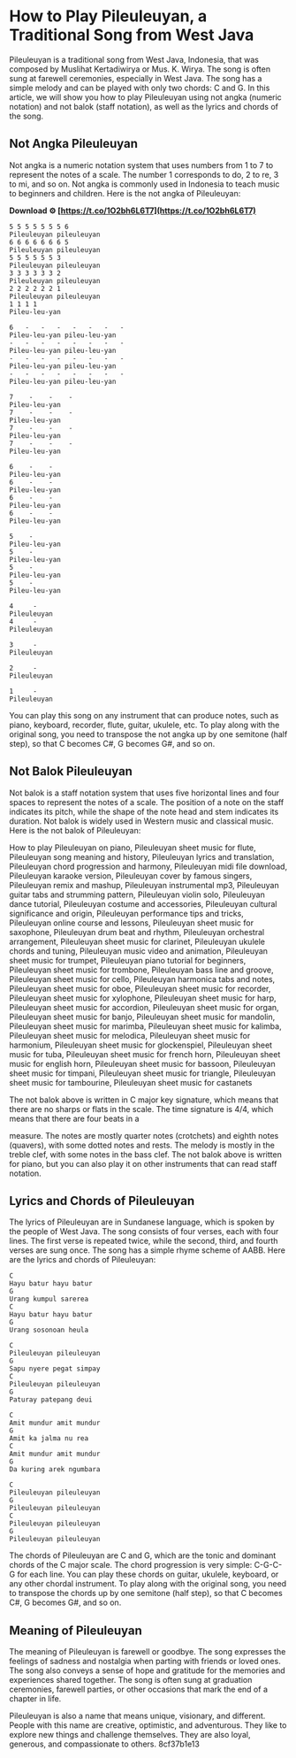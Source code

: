 # How to Play Pileuleuyan, a Traditional Song from West Java
 
Pileuleuyan is a traditional song from West Java, Indonesia, that was composed by Muslihat Kertadiwirya or Mus. K. Wirya. The song is often sung at farewell ceremonies, especially in West Java. The song has a simple melody and can be played with only two chords: C and G. In this article, we will show you how to play Pileuleuyan using not angka (numeric notation) and not balok (staff notation), as well as the lyrics and chords of the song.
 
## Not Angka Pileuleuyan
 
Not angka is a numeric notation system that uses numbers from 1 to 7 to represent the notes of a scale. The number 1 corresponds to do, 2 to re, 3 to mi, and so on. Not angka is commonly used in Indonesia to teach music to beginners and children. Here is the not angka of Pileuleuyan:
 
**Download ⚙ [https://t.co/1O2bh6L6T7](https://t.co/1O2bh6L6T7)**


 

    5 5 5 5 5 5 5 6
    Pileuleuyan pileuleuyan
    6 6 6 6 6 6 6 5
    Pileuleuyan pileuleuyan
    5 5 5 5 5 5 3
    Pileuleuyan pileuleuyan
    3 3 3 3 3 3 2
    Pileuleuyan pileuleuyan
    2 2 2 2 2 2 1
    Pileuleuyan pileuleuyan
    1 1 1 1
    Pileu-leu-yan
    
    6   -   -   -   -   -   -   -
    Pileu-leu-yan pileu-leu-yan
    -   -   -   -   -   -   -   -
    Pileu-leu-yan pileu-leu-yan
    -   -   -   -   -   -   -   -
    Pileu-leu-yan pileu-leu-yan
    -   -   -   -   -   -   -   -
    Pileu-leu-yan pileu-leu-yan
    
    7    -    -    -
    Pileu-leu-yan
    7    -    -    -
    Pileu-leu-yan
    7    -    -    -
    Pileu-leu-yan
    7    -    -    -
    Pileu-leu-yan
    
    6    -    -
    Pileu-leu-yan
    6    -    -
    Pileu-leu-yan
    6    -    -
    Pileu-leu-yan
    6    -    -
    Pileu-leu-yan
    
    5    -
    Pileu-leu-yan
    5    -
    Pileu-leu-yan
    5    -
    Pileu-leu-yan
    5    -
    Pileu-leu-yan
    
    4     -
    Pileuleuyan
    4     -
    Pileuleuyan
    
    3     -
    Pileuleuyan
    
    2     -
    Pileuleuyan
    
    1     -
    Pileuleuyan

You can play this song on any instrument that can produce notes, such as piano, keyboard, recorder, flute, guitar, ukulele, etc. To play along with the original song, you need to transpose the not angka up by one semitone (half step), so that C becomes C#, G becomes G#, and so on.
 
## Not Balok Pileuleuyan
 
Not balok is a staff notation system that uses five horizontal lines and four spaces to represent the notes of a scale. The position of a note on the staff indicates its pitch, while the shape of the note head and stem indicates its duration. Not balok is widely used in Western music and classical music. Here is the not balok of Pileuleuyan:
 
How to play Pileuleuyan on piano,  Pileuleuyan sheet music for flute,  Pileuleuyan song meaning and history,  Pileuleuyan lyrics and translation,  Pileuleuyan chord progression and harmony,  Pileuleuyan midi file download,  Pileuleuyan karaoke version,  Pileuleuyan cover by famous singers,  Pileuleuyan remix and mashup,  Pileuleuyan instrumental mp3,  Pileuleuyan guitar tabs and strumming pattern,  Pileuleuyan violin solo,  Pileuleuyan dance tutorial,  Pileuleuyan costume and accessories,  Pileuleuyan cultural significance and origin,  Pileuleuyan performance tips and tricks,  Pileuleuyan online course and lessons,  Pileuleuyan sheet music for saxophone,  Pileuleuyan drum beat and rhythm,  Pileuleuyan orchestral arrangement,  Pileuleuyan sheet music for clarinet,  Pileuleuyan ukulele chords and tuning,  Pileuleuyan music video and animation,  Pileuleuyan sheet music for trumpet,  Pileuleuyan piano tutorial for beginners,  Pileuleuyan sheet music for trombone,  Pileuleuyan bass line and groove,  Pileuleuyan sheet music for cello,  Pileuleuyan harmonica tabs and notes,  Pileuleuyan sheet music for oboe,  Pileuleuyan sheet music for recorder,  Pileuleuyan sheet music for xylophone,  Pileuleuyan sheet music for harp,  Pileuleuyan sheet music for accordion,  Pileuleuyan sheet music for organ,  Pileuleuyan sheet music for banjo,  Pileuleuyan sheet music for mandolin,  Pileuleuyan sheet music for marimba,  Pileuleuyan sheet music for kalimba,  Pileuleuyan sheet music for melodica,  Pileuleuyan sheet music for harmonium,  Pileuleuyan sheet music for glockenspiel,  Pileuleuyan sheet music for tuba,  Pileuleuyan sheet music for french horn,  Pileuleuyan sheet music for english horn,  Pileuleuyan sheet music for bassoon,  Pileuleuyan sheet music for timpani,  Pileuleuyan sheet music for triangle,  Pileuleuyan sheet music for tambourine,  Pileuleuyan sheet music for castanets

The not balok above is written in C major key signature, which means that there are no sharps or flats in the scale. The time signature is 4/4, which means that there are four beats in a

measure. The notes are mostly quarter notes (crotchets) and eighth notes (quavers), with some dotted notes and rests. The melody is mostly in the treble clef, with some notes in the bass clef. The not balok above is written for piano, but you can also play it on other instruments that can read staff notation.
 
## Lyrics and Chords of Pileuleuyan
 
The lyrics of Pileuleuyan are in Sundanese language, which is spoken by the people of West Java. The song consists of four verses, each with four lines. The first verse is repeated twice, while the second, third, and fourth verses are sung once. The song has a simple rhyme scheme of AABB. Here are the lyrics and chords of Pileuleuyan:

    C
    Hayu batur hayu batur
    G
    Urang kumpul sarerea
    C
    Hayu batur hayu batur
    G
    Urang sosonoan heula
    
    C
    Pileuleuyan pileuleuyan
    G
    Sapu nyere pegat simpay
    C
    Pileuleuyan pileuleuyan
    G
    Paturay patepang deui
    
    C
    Amit mundur amit mundur
    G
    Amit ka jalma nu rea
    C
    Amit mundur amit mundur
    G
    Da kuring arek ngumbara
    
    C
    Pileuleuyan pileuleuyan
    G
    Pileuleuyan pileuleuyan
    C
    Pileuleuyan pileuleuyan
    G
    Pileuleuyan pileuleuyan

The chords of Pileuleuyan are C and G, which are the tonic and dominant chords of the C major scale. The chord progression is very simple: C-G-C-G for each line. You can play these chords on guitar, ukulele, keyboard, or any other chordal instrument. To play along with the original song, you need to transpose the chords up by one semitone (half step), so that C becomes C#, G becomes G#, and so on.
 
## Meaning of Pileuleuyan
 
The meaning of Pileuleuyan is farewell or goodbye. The song expresses the feelings of sadness and nostalgia when parting with friends or loved ones. The song also conveys a sense of hope and gratitude for the memories and experiences shared together. The song is often sung at graduation ceremonies, farewell parties, or other occasions that mark the end of a chapter in life.
 
Pileuleuyan is also a name that means unique, visionary, and different. People with this name are creative, optimistic, and adventurous. They like to explore new things and challenge themselves. They are also loyal, generous, and compassionate to others.
 8cf37b1e13
 

